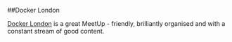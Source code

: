 ##Docker London

[Docker London](http://www.meetup.com/Docker-London/) is a great MeetUp - friendly, brilliantly organised and with a constant stream of good content.